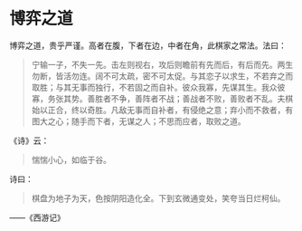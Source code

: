 # 博弈之道

博弈之道，贵乎严谨。高者在腹，下者在边，中者在角，此棋家之常法。法曰：

> 宁输一子，不失一先。击左则视右，攻后则瞻前有先而后，有后而先。两生勿断，皆活勿连。阔不可太疏，密不可太促。与其恋子以求生，不若弃之而取胜；与其无事而独行，不若固之而自补。彼众我寡，先谋其生。我众彼寡，务张其势。善胜者不争，善阵者不战；善战者不败，善败者不乱。夫棋始以正合，终以奇胜。凡敌无事而自补者，有侵绝之意；弃小而不救者，有图大之心；随手而下者，无谋之人；不思而应者，取败之道。

《诗》云：
> 惴惴小心，如临于谷。

诗曰：
> 棋盘为地子为天，色按阴阳造化全。下到玄微通变处，笑夸当日烂柯仙。

——《西游记》

